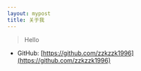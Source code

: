 ```yaml
---
layout: mypost
title: 关于我
---
```


> Hello

- GitHub: [https://github.com/zzkzzk1996](https://github.com/zzkzzk1996)
